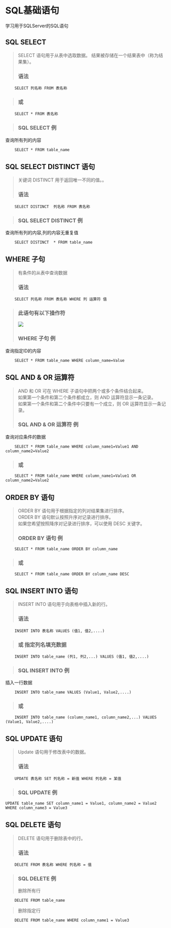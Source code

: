 # SQL基础语句

学习用于SQLServer的SQL语句

## SQL SELECT
> SELECT 语句用于从表中选取数据。
结果被存储在一个结果表中（称为结果集）。
> ### 语法
		SELECT 列名称 FROM 表名称
> ### 或
>
		SELECT * FROM 表名称

> ### SQL SELECT 例
查询所有列的内容
>
		SELECT * FROM table_name




## SQL SELECT DISTINCT 语句
> 关键词 DISTINCT 用于返回唯一不同的值。。
> ### 语法
		SELECT DISTINCT  列名称 FROM 表名称

> ### SQL SELECT DISTINCT  例
查询所有列的内容,列的内容无重复值
>
		SELECT DISTINCT  * FROM table_name

## WHERE 子句
> 有条件的从表中查询数据
> ### 语法
		SELECT 列名称 FROM 表名称 WHERE 列 运算符 值
> ### 此语句有以下操作符
> ![](https://i.imgur.com/oG9YHPg.png)
> ### WHERE 子句 例
查询指定ID的内容
>
		SELECT * FROM table_name WHERE column_name=Value

## SQL AND & OR 运算符
> AND 和 OR 可在 WHERE 子语句中把两个或多个条件结合起来。  
> 如果第一个条件和第二个条件都成立，则 AND 运算符显示一条记录。  
如果第一个条件和第二个条件中只要有一个成立，则 OR 运算符显示一条记录。
> ### SQL AND & OR 运算符 例
查询对应条件的数据
>
		SELECT * FROM table_name WHERE column_name1=Value1 AND column_name2=Value2
> ### 或
>
		SELECT * FROM table_name WHERE column_name1=Value1 OR column_name2=Value2

## ORDER BY 语句
> ORDER BY 语句用于根据指定的列对结果集进行排序。  
ORDER BY 语句默认按照升序对记录进行排序。  
如果您希望按照降序对记录进行排序，可以使用 DESC 关键字。
> ### ORDER BY 语句 例
>
		SELECT * FROM table_name ORDER BY column_name
> ### 或
>
		SELECT * FROM table_name ORDER BY column_name DESC

## SQL INSERT INTO 语句
> INSERT INTO 语句用于向表格中插入新的行。
> ### 语法
		INSERT INTO 表名称 VALUES (值1, 值2,....)
> ### 或 指定列名填充数据
> 
		INSERT INTO table_name (列1, 列2,...) VALUES (值1, 值2,....)
> ### SQL INSERT INTO 例
插入一行数据
>
		INSERT INTO table_name VALUES (Value1, Value2,....)
> ### 或
> 
		INSERT INTO table_name (column_name1, column_name2,...) VALUES (Value1, Value2,....)

## SQL UPDATE 语句
> Update 语句用于修改表中的数据。
> ### 语法
		UPDATE 表名称 SET 列名称 = 新值 WHERE 列名称 = 某值
> ### SQL UPDATE 例
> 
	UPDATE table_name SET column_name1 = Value1, column_name2 = Value2 WHERE column_name3 = Value3

## SQL DELETE 语句
> DELETE 语句用于删除表中的行。
> ### 语法
		DELETE FROM 表名称 WHERE 列名称 = 值
> ### SQL DELETE 例
> 删除所有行
> 
		DELETE FROM table_name
> 删除指定行
> 
		DELETE FROM table_name WHERE column_name1 = Value3
 